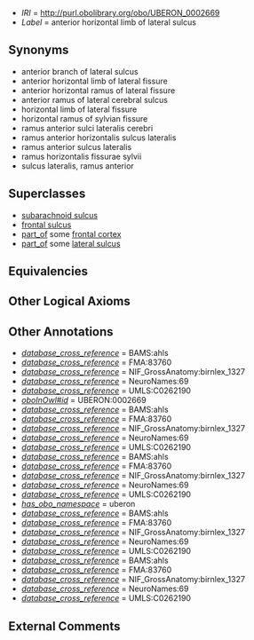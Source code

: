  * *IRI* = http://purl.obolibrary.org/obo/UBERON_0002669
 * *Label* = anterior horizontal limb of lateral sulcus

## Synonyms

 * anterior branch of lateral sulcus
 * anterior horizontal limb of lateral fissure
 * anterior horizontal ramus of lateral fissure
 * anterior ramus of lateral cerebral sulcus
 * horizontal limb of lateral fissure
 * horizontal ramus of sylvian fissure
 * ramus anterior sulci lateralis cerebri
 * ramus anterior horizontalis sulcus lateralis
 * ramus anterior sulcus lateralis
 * ramus horizontalis fissurae sylvii
 * sulcus lateralis, ramus anterior

## Superclasses

 * [subarachnoid sulcus](../../UBERON/34/UBERON_0008334.md)
 * [frontal sulcus](../../UBERON/39/UBERON_0014639.md)
 * [part_of](../../BFO/50/BFO_0000050.md) some [frontal cortex](../../UBERON/70/UBERON_0001870.md)
 * [part_of](../../BFO/50/BFO_0000050.md) some [lateral sulcus](../../UBERON/21/UBERON_0002721.md)

## Equivalencies


## Other Logical Axioms


## Other Annotations

 * *[database_cross_reference](../../ef/oboInOwl#hasDbXref.md)* = BAMS:ahls
 * *[database_cross_reference](../../ef/oboInOwl#hasDbXref.md)* = FMA:83760
 * *[database_cross_reference](../../ef/oboInOwl#hasDbXref.md)* = NIF_GrossAnatomy:birnlex_1327
 * *[database_cross_reference](../../ef/oboInOwl#hasDbXref.md)* = NeuroNames:69
 * *[database_cross_reference](../../ef/oboInOwl#hasDbXref.md)* = UMLS:C0262190
 * *[oboInOwl#id](../../id/oboInOwl#id.md)* = UBERON:0002669
 * *[database_cross_reference](../../ef/oboInOwl#hasDbXref.md)* = BAMS:ahls
 * *[database_cross_reference](../../ef/oboInOwl#hasDbXref.md)* = FMA:83760
 * *[database_cross_reference](../../ef/oboInOwl#hasDbXref.md)* = NIF_GrossAnatomy:birnlex_1327
 * *[database_cross_reference](../../ef/oboInOwl#hasDbXref.md)* = NeuroNames:69
 * *[database_cross_reference](../../ef/oboInOwl#hasDbXref.md)* = UMLS:C0262190
 * *[database_cross_reference](../../ef/oboInOwl#hasDbXref.md)* = BAMS:ahls
 * *[database_cross_reference](../../ef/oboInOwl#hasDbXref.md)* = FMA:83760
 * *[database_cross_reference](../../ef/oboInOwl#hasDbXref.md)* = NIF_GrossAnatomy:birnlex_1327
 * *[database_cross_reference](../../ef/oboInOwl#hasDbXref.md)* = NeuroNames:69
 * *[database_cross_reference](../../ef/oboInOwl#hasDbXref.md)* = UMLS:C0262190
 * *[has_obo_namespace](../../ce/oboInOwl#hasOBONamespace.md)* = uberon
 * *[database_cross_reference](../../ef/oboInOwl#hasDbXref.md)* = BAMS:ahls
 * *[database_cross_reference](../../ef/oboInOwl#hasDbXref.md)* = FMA:83760
 * *[database_cross_reference](../../ef/oboInOwl#hasDbXref.md)* = NIF_GrossAnatomy:birnlex_1327
 * *[database_cross_reference](../../ef/oboInOwl#hasDbXref.md)* = NeuroNames:69
 * *[database_cross_reference](../../ef/oboInOwl#hasDbXref.md)* = UMLS:C0262190
 * *[database_cross_reference](../../ef/oboInOwl#hasDbXref.md)* = BAMS:ahls
 * *[database_cross_reference](../../ef/oboInOwl#hasDbXref.md)* = FMA:83760
 * *[database_cross_reference](../../ef/oboInOwl#hasDbXref.md)* = NIF_GrossAnatomy:birnlex_1327
 * *[database_cross_reference](../../ef/oboInOwl#hasDbXref.md)* = NeuroNames:69
 * *[database_cross_reference](../../ef/oboInOwl#hasDbXref.md)* = UMLS:C0262190

## External Comments

